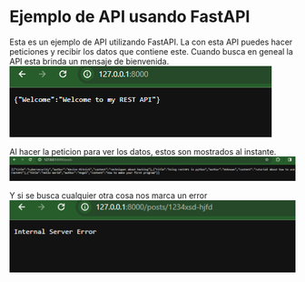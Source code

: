 # Ejemplo de API usando FastAPI

Esta es un ejemplo de API utilizando FastAPI.
La con esta API puedes hacer peticiones y recibir los datos
que contiene este.
Cuando busca en geneal la API esta brinda un mensaje de bienvenida.
![Welcome API](img/github/github-image1.png)

Al hacer la peticion para ver los datos, estos son mostrados al instante.
![Data JSON](img/github/github-image2.png)

Y si se busca cualquier otra cosa nos marca un error
![Searching item](img/github/github-image3.png)